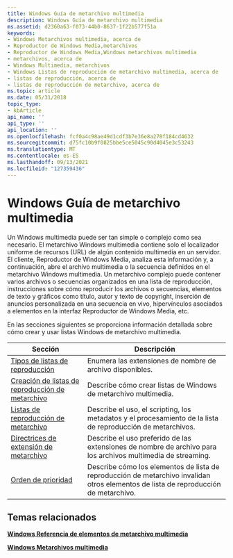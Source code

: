 ```yaml
---
title: Windows Guía de metarchivo multimedia
description: Windows Guía de metarchivo multimedia
ms.assetid: d2360a63-f073-44b0-8637-1f22b577f51a
keywords:
- Windows Metarchivos multimedia, acerca de
- Reproductor de Windows Media,metarchivos
- Reproductor de Windows Media,Windows metarchivos multimedia
- metarchivos, acerca de
- Windows Multimedia, metarchivos
- Windows Listas de reproducción de metarchivo multimedia, acerca de
- listas de reproducción, acerca de
- listas de reproducción de metarchivo, acerca de
ms.topic: article
ms.date: 05/31/2018
topic_type:
- kbArticle
api_name: ''
api_type: ''
api_location: ''
ms.openlocfilehash: fcf0a4c98ae49d1cdf3b7e36e8a278f184cd4632
ms.sourcegitcommit: d75fc10b9f0825bbe5ce5045c90d4045e3c53243
ms.translationtype: MT
ms.contentlocale: es-ES
ms.lasthandoff: 09/13/2021
ms.locfileid: "127359436"
---
```

# <a name="windows-media-metafile-guide"></a>Windows Guía de metarchivo multimedia

Un Windows multimedia puede ser tan simple o complejo como sea necesario. El metarchivo Windows multimedia contiene solo el localizador uniforme de recursos (URL) de algún contenido multimedia en un servidor. El cliente, Reproductor de Windows Media, analiza esta información y, a continuación, abre el archivo multimedia o la secuencia definidos en el metarchivo Windows multimedia. Un metarchivo complejo puede contener varios archivos o secuencias organizados en una lista de reproducción, instrucciones sobre cómo reproducir los archivos o secuencias, elementos de texto y gráficos como título, autor y texto de copyright, inserción de anuncios personalizada en una secuencia en vivo, hipervínculos asociados a elementos en la interfaz Reproductor de Windows Media, etc.

En las secciones siguientes se proporciona información detallada sobre cómo crear y usar listas Windows de metarchivo multimedia.



| Sección                                                            | Descripción                                                                         |
|--------------------------------------------------------------------|-------------------------------------------------------------------------------------|
| [Tipos de listas de reproducción](types-of-playlists.md)                       | Enumera las extensiones de nombre de archivo disponibles.                                               |
| [Creación de listas de reproducción de metarchivo](creating-metafile-playlists.md)     | Describe cómo crear listas de Windows de metarchivo multimedia.                           |
| [Listas de reproducción de metarchivo](metafile-playlists.md)                       | Describe el uso, el scripting, los metadatos y el procesamiento de la lista de reproducción de metarchivos.             |
| [Directrices de extensión de metarchivo](metafile-extension-guidelines.md) | Describe el uso preferido de las extensiones de nombre de archivo para los archivos multimedia de streaming.      |
| [Orden de prioridad](order-of-precedence.md)                     | Describe cómo los elementos de lista de reproducción de metarchivo invalidan otros elementos de lista de reproducción de metarchivo. |



 

## <a name="related-topics"></a>Temas relacionados

<dl> <dt>

[**Windows Referencia de elementos de metarchivo multimedia**](windows-media-metafile-elements-reference.md)
</dt> <dt>

[**Windows Metarchivos multimedia**](windows-media-metafiles.md)
</dt> </dl>

 

 




